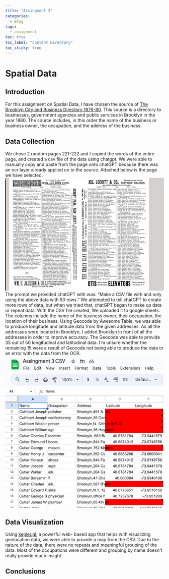 ```yaml
---
title: "Assingment 3"
categories:
  - Blog
tags:
  - assignment
toc: true
toc_label: "Content Directory"
toc_sticky: true
---
```


# Spatial Data

## **Introduction**
For this assignment on Spatial Data, I have chosen the source of [The Brooklyn City and Business Directory 1879-80](https://archive.org/details/1880BPL/page/n21/mode/2up). This source is a directory to businesses, government agencies and public services in Brooklyn in the year 1880. The source includes, in this order the name of the business or business owner, the occupation, and the address of the business. 

## **Data Collection**
We chose 2 random pages 221-222 and I copied the words of the entire page, and created a csv file of the data using chatgpt. We were able to manually copy and paste from the page onto chatGPT because there was an ocr layer already applied on to the source. Attached below is the page we have selected. ![Directory](/assets/images/Directory.png)
The prompt we provided chatGPT with was: “Make a CSV file with and only using  the above data  with 50 rows.” We attempted to tell chatGPT to create more rows of data, but when we tried that, chatGPT began to make up data or repeat data. With the CSV file created, We uploaded it to google sheets. The columns include the name of the business owner, their occupation, the location of their business. Using Geocode by Awesome Table, we was able to produce longitude and latitude data from the given addresses. As all the addresses were located in Brooklyn, I added Brooklyn in front of all the addresses in order to improve accuracy. The Geocode was able to provide 35 out of 50 longitudinal and latitudinal data. I’m unsure whether the remaining 15 were a result of Geocode not being able to produce the data or an error with the data from the OCR. 
![Brookyln](/assets/images/Brooklyn.png)
## Data Visualization

Using [kepler.gl](https://kepler.gl), a powerful web- based app that helps with visualizing geolocation data, we were able to provide a map from the CSV. Due to the nature of the data, there were no repeats and meaningful grouping of the data. Most of the occupations were different and grouping by name doesn’t really provide much insight. 

## Conclusions 


